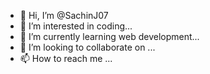 - 👋 Hi, I’m @SachinJ07
- 👀 I’m interested in coding...
- 🌱 I’m currently learning web development...
- 💞️ I’m looking to collaborate on ...
- 📫 How to reach me ...

<!---
SachinJ07/SachinJ07 is a ✨ special ✨ repository because its `README.md` (this file) appears on your GitHub profile.
You can click the Preview link to take a look at your changes.
--->
